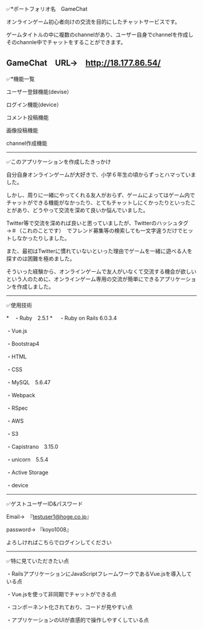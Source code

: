 ✅*ポートフォリオ名　GameChat

オンラインゲーム初心者向けの交流を目的にしたチャットサービスです。

ゲームタイトルの中に複数のchannelがあり、ユーザー自身でchannelを作成しそのchannle中でチャットをすることができます。

GameChat　URL→　http://18.177.86.54/
--------------------------------------

✅*機能一覧

ユーザー登録機能(devise）

ログイン機能(device）

コメント投稿機能

画像投稿機能

channel作成機能

--------------------------------------

✅このアプリケーションを作成したきっかけ

自分自身オンラインゲームが大好きで、小学６年生の頃からずっとハマっていました。

しかし、周りに一緒にやってくれる友人がおらず、ゲームによってはゲーム内でチャットができる機能がなかったり、とてもチャットしにくかったりといったことがあり、どうやって交流を深めて良いか悩んでいました。

Twitter等で交流を深めれば良いと思っていましたが、Twitterのハッシュタグ　→＃（これのことです）　でフレンド募集等の検索しても一文字違うだけでヒットしなかったりしました。

また、最初はTwitterに慣れていないといった理由でゲームを一緒に遊べる人を探すのは困難を極めました。

そういった経験から、オンラインゲームで友人がいなくて交流する機会が欲しいという人のために、オンラインゲーム専用の交流が簡単にできるアプリケーションを作成しました。

--------------------------------------

✅使用技術

*　・Ruby　2.5.1
*　
・Ruby on Rails  6.0.3.4

・Vue.js

・Bootstrap4

・HTML

・CSS

・MySQL　5.6.47

・Webpack

・RSpec

・AWS

・S3

・Capistrano　3.15.0

・unicorn　5.5.4

・Active Storage

・device

--------------------------------------

✅ゲストユーザーID&パスワード

Email→　『testuser1@hoge.co.jp』

password→ 『koyo1008』

よろしければこちらでログインしてください

--------------------------------------

✅特に見ていただきたい点

・RailsアプリケーションにJavaScriptフレームワークであるVue.jsを導入している点

・Vue.jsを使って非同期でチャットができる点

・コンポーネント化されており、コードが見やすい点

・アプリケーションのUIが直感的で操作しやすくしている点

